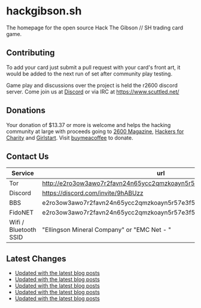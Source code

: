# hackgibson.sh
The homepage for the open source Hack The Gibson // SH trading card game.


## Contributing

To add your card just submit a pull request with your card's front art, it would be added to the next run of set after community play testing.

Game play and discussions over the project is held the r2600 discord server. Come join us at [Discord](https://discord.com/invite/9hABUzz) or via IRC at https://www.scuttled.net/


## Donations

Your donation of $13.37 or more is welcome and helps the hacking community at large with proceeds going to [2600 Magazine](https://2600.com/), [Hackers for Charity](https://hackersforcharity.org) and [Girlstart](https://girlstart.org).  Visit [buymeacoffee](https://www.buymeacoffee.com/hackgibson.sh) to donate.


## Contact Us

Service | url
-|-
Tor | http://e2ro3ow3awo7r2favn24n65ycc2qmzkoayn5r57e3f56nvjwdcgg32ad.onion
Discord | https://discord.com/invite/9hABUzz
BBS | e2ro3ow3awo7r2favn24n65ycc2qmzkoayn5r57e3f56nvjwdcgg32ad.onion:23
FidoNET | e2ro3ow3awo7r2favn24n65ycc2qmzkoayn5r57e3f56nvjwdcgg32ad.onion:24554
Wifi / Bluetooth SSID | "Ellingson Mineral Company" or "EMC Net - <fidonet address>"

## Latest Changes
<!-- BLOG-POST-LIST:START -->
- [Updated with the latest blog posts](https://github.com/DFW2600/hackgibson.sh/commit/d3985ce29513ca81746f34fbe00873c8b1223836)
- [Updated with the latest blog posts](https://github.com/DFW2600/hackgibson.sh/commit/139bfc3b6a6b5e6c242bd04485b8cde11e9ecd99)
- [Updated with the latest blog posts](https://github.com/DFW2600/hackgibson.sh/commit/20b11b1a929afe8aafdd07b597fb55075b6d1be5)
- [Updated with the latest blog posts](https://github.com/DFW2600/hackgibson.sh/commit/ef7bb13e7809ff1d6d7e425bec9d2d48eb81d469)
- [Updated with the latest blog posts](https://github.com/DFW2600/hackgibson.sh/commit/313fa648a73d8b3ff86f8ed16d7b10cf9fbb7067)
<!-- BLOG-POST-LIST:END -->
